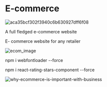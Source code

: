 # E-commerce

![aca35bcf302f3940c6b630927dff6f08](https://github.com/Adarsh-singh-2002/E-commerce/assets/98600091/a9fd6a5d-e48a-4452-bbd0-4a5ddbe5c187)


A full fledged e-commerce website

E- commerce website for any retailer

![ecom_image](https://github.com/Adarsh-singh-2002/E-commerce/assets/98600091/5fb44094-31a5-4048-b3b9-0abcd9152e6f)

npm i webfontloader --force

npm i react-rating-stars-component --force

![why-ecommerce-is-important-with-business](https://github.com/Adarsh-singh-2002/E-commerce/assets/98600091/8baa0537-9ae0-4199-a3c2-c1fa38cbb83a)
